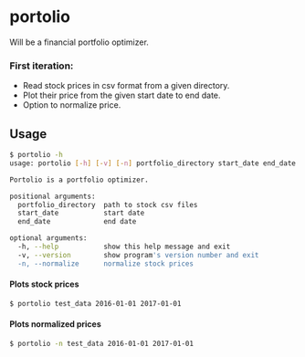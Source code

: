 # portolio

Will be a financial portfolio optimizer.

### First iteration:

* Read stock prices in csv format from a given directory.
* Plot their price from the given start date to end date.
* Option to normalize price.

## Usage
```bash
$ portolio -h
usage: portolio [-h] [-v] [-n] portfolio_directory start_date end_date

Portolio is a portfolio optimizer.

positional arguments:
  portfolio_directory  path to stock csv files
  start_date           start date
  end_date             end date

optional arguments:
  -h, --help           show this help message and exit
  -v, --version        show program's version number and exit
  -n, --normalize      normalize stock prices
```

#### Plots stock prices 
```bash
$ portolio test_data 2016-01-01 2017-01-01
```

#### Plots normalized prices 
```bash
$ portolio -n test_data 2016-01-01 2017-01-01
```
